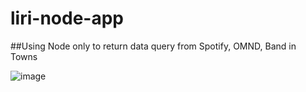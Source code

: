 # liri-node-app

##Using Node only to return data query from Spotify, OMND, Band in Towns

![image]('./images/img1')